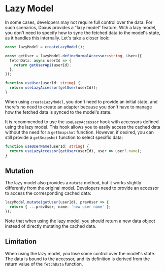 # Lazy Model

In some cases, developers may not require full control over the data. For such scenarios, Daxus provides a "lazy model" feature. With a lazy model, you don't need to specify how to sync the fetched data to the model's state, as it handles this internally. Let's take a closer look:

```ts
const lazyModel = createLazyModel();

const getUser = lazyModel.defineNormalAccessor<string, User>({
  fetchData: async userId => {
    return getUserApi(userId);
  },
});

function useUser(userId: string) {
  return useLazyAccessor(getUser(userId));
}
```

When using `createLazyModel`, you don't need to provide an initial state, and there's no need to create an adapter because you don't have to manage how the fetched data is synced to the model's state.

It is recommended to use the `useLazyAccessor` hook with accessors defined using the lazy model. This hook allows you to easily access the cached data without the need for a `getSnapshot` function. However, if desired, you can still provide a `getSnapshot` function to select specific data:

```ts
function useUserName(userId: string) {
  return useLazyAccessor(getUser(userId), user => user?.name);
}
```

## Mutation

The lazy model also provides a `mutate` method, but it works slightly differently from the original model. Developers need to provide an accessor to access the corresponding cached data:

```ts
lazyModel.mutate(getUser(userId), prevUser => {
  return { ...prevUser, name: 'new user name' };
});
```

Note that when using the lazy model, you should return a new data object instead of directly mutating the cached data.

## Limitation

When using the lazy model, you lose some control over the model's state. The data is bound to the accessor, and its definition is derived from the return value of the `fetchData` function.
